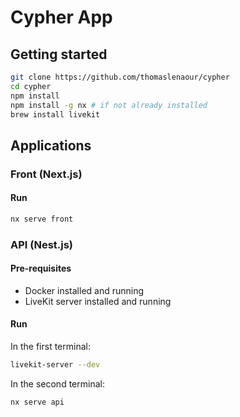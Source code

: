 # Cypher App

## Getting started

```sh
git clone https://github.com/thomaslenaour/cypher
cd cypher
npm install
npm install -g nx # if not already installed
brew install livekit
```

## Applications

### Front (Next.js)

#### Run

```sh
nx serve front
```

### API (Nest.js)

#### Pre-requisites

- Docker installed and running
- LiveKit server installed and running

#### Run

In the first terminal:

```sh
livekit-server --dev
```

In the second terminal:

```sh
nx serve api
```
